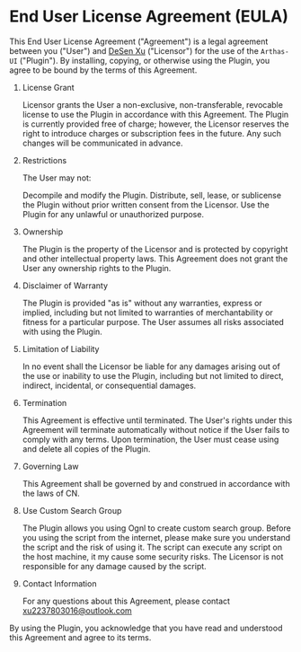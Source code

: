 # End User License Agreement (EULA)

This End User License Agreement ("Agreement") is a legal agreement between you ("User") and [DeSen Xu](mailto:xu2237803016@outlook.com) ("Licensor") for the use of the `Arthas-UI` ("Plugin"). 
By installing, copying, or otherwise using the Plugin, you agree to be bound by the terms of this Agreement.

1. License Grant

   Licensor grants the User a non-exclusive, non-transferable, revocable license to use the Plugin in accordance with this Agreement.
   The Plugin is currently provided free of charge; however, the Licensor reserves the right to introduce charges or subscription fees in the future. 
   Any such changes will be communicated in advance.

2. Restrictions

   The User may not:

   Decompile and modify the Plugin.
   Distribute, sell, lease, or sublicense the Plugin without prior written consent from the Licensor.
   Use the Plugin for any unlawful or unauthorized purpose.

3. Ownership

   The Plugin is the property of the Licensor and is protected by copyright and other intellectual property laws. This Agreement does not grant the User any ownership rights to the Plugin.

4. Disclaimer of Warranty

   The Plugin is provided "as is" without any warranties, express or implied, including but not limited to warranties of merchantability or fitness for a particular purpose. The User assumes all risks associated with using the Plugin.

5. Limitation of Liability

   In no event shall the Licensor be liable for any damages arising out of the use or inability to use the Plugin,
   including but not limited to direct, indirect, incidental, or consequential damages.

6. Termination

   This Agreement is effective until terminated. The User's rights under this Agreement will terminate automatically without notice if the User fails to comply with any terms. Upon termination, the User must cease using and delete all copies of the Plugin.

7. Governing Law

   This Agreement shall be governed by and construed in accordance with the laws of CN.

8. Use Custom Search Group

   The Plugin allows you using Ognl to create custom search group. Before you using the script from the internet, please make sure you understand the script and the risk of using it.
   The script can execute any script on the host machine, it my cause some security risks. The Licensor is not responsible for any damage caused by the script.

9. Contact Information

   For any questions about this Agreement, please contact [xu2237803016@outlook.com](mailto:xu2237803016@outlook.com)

By using the Plugin, you acknowledge that you have read and understood this Agreement and agree to its terms.

